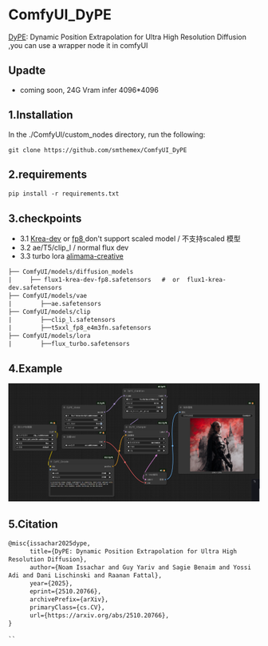 # ComfyUI_DyPE
[DyPE](https://github.com/guyyariv/DyPE):  Dynamic Position Extrapolation for Ultra High Resolution Diffusion ,you can use a wrapper node it in comfyUI

Upadte
-----
* coming soon, 24G Vram infer 4096*4096

  
1.Installation  
-----
  In the ./ComfyUI/custom_nodes directory, run the following:   
```
git clone https://github.com/smthemex/ComfyUI_DyPE

```

2.requirements  
----

```
pip install -r requirements.txt
```

3.checkpoints 
----

* 3.1 [Krea-dev](https://huggingface.co/black-forest-labs/FLUX.1-Krea-dev/tree/main)  or [fp8 ](https://huggingface.co/boricuapab/flux1-krea-dev-fp8/tree/main)   don't support scaled model / 不支持scaled 模型   
* 3.2 ae/T5/clip_l / normal flux dev
* 3.3 turbo lora  [alimama-creative](https://huggingface.co/alimama-creative/FLUX.1-Turbo-Alpha/tree/main)
  
```
├── ComfyUI/models/diffusion_models
|     ├── flux1-krea-dev-fp8.safetensors   #  or  flux1-krea-dev.safetensors
├── ComfyUI/models/vae
|        ├──ae.safetensors
├── ComfyUI/models/clip
|        ├──clip_l.safetensors
|        ├──t5xxl_fp8_e4m3fn.safetensors
├── ComfyUI/models/lora
|        ├──flux_turbo.safetensors
```
  
4.Example
-----
![](https://github.com/smthemex/ComfyUI_DyPE/blob/main/example_workflows/example.png)

5.Citation
-----
```
@misc{issachar2025dype,
      title={DyPE: Dynamic Position Extrapolation for Ultra High Resolution Diffusion}, 
      author={Noam Issachar and Guy Yariv and Sagie Benaim and Yossi Adi and Dani Lischinski and Raanan Fattal},
      year={2025},
      eprint={2510.20766},
      archivePrefix={arXiv},
      primaryClass={cs.CV},
      url={https://arxiv.org/abs/2510.20766}, 
}

``

